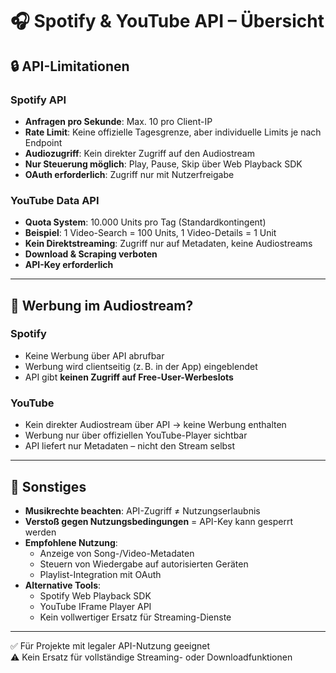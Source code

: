 # 🎧 Spotify & YouTube API – Übersicht

## 🔒 API-Limitationen

### **Spotify API**
- **Anfragen pro Sekunde**: Max. 10 pro Client-IP
- **Rate Limit**: Keine offizielle Tagesgrenze, aber individuelle Limits je nach Endpoint
- **Audiozugriff**: Kein direkter Zugriff auf den Audiostream
- **Nur Steuerung möglich**: Play, Pause, Skip über Web Playback SDK
- **OAuth erforderlich**: Zugriff nur mit Nutzerfreigabe

### **YouTube Data API**
- **Quota System**: 10.000 Units pro Tag (Standardkontingent)
- **Beispiel**: 1 Video-Search = 100 Units, 1 Video-Details = 1 Unit
- **Kein Direktstreaming**: Zugriff nur auf Metadaten, keine Audiostreams
- **Download & Scraping verboten**
- **API-Key erforderlich**

---

## 📢 Werbung im Audiostream?

### **Spotify**
- Keine Werbung über API abrufbar
- Werbung wird clientseitig (z. B. in der App) eingeblendet
- API gibt **keinen Zugriff auf Free-User-Werbeslots**

### **YouTube**
- Kein direkter Audiostream über API → keine Werbung enthalten
- Werbung nur über offiziellen YouTube-Player sichtbar
- API liefert nur Metadaten – nicht den Stream selbst

---

## 📌 Sonstiges

- **Musikrechte beachten**: API-Zugriff ≠ Nutzungserlaubnis
- **Verstoß gegen Nutzungsbedingungen** = API-Key kann gesperrt werden
- **Empfohlene Nutzung**:
  - Anzeige von Song-/Video-Metadaten
  - Steuern von Wiedergabe auf autorisierten Geräten
  - Playlist-Integration mit OAuth
- **Alternative Tools**:
  - Spotify Web Playback SDK
  - YouTube IFrame Player API
  - Kein vollwertiger Ersatz für Streaming-Dienste

---

✅ Für Projekte mit legaler API-Nutzung geeignet  
⚠️ Kein Ersatz für vollständige Streaming- oder Downloadfunktionen
